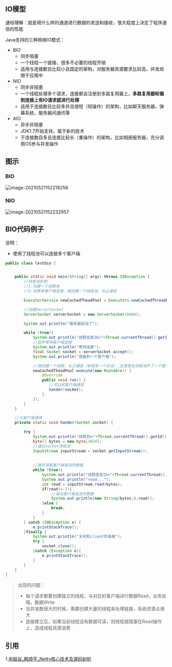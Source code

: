 ## IO模型

通俗理解：就是用什么样的通道进行数据的发送和接收，很大程度上决定了程序通信的性能

Java支持的三种网络IO模式：

* BIO
  * 同步阻塞
  * 一个线程一个链接，很多不必要的线程开销
  * 适用与连接数目比较小且固定的架构，对服务器资源要求比较高，并发局限于应用中
* NIO
  * 同步非阻塞
  * 一个线程处理多个请求，连接都会注册到多路复用器上，**多路复用器轮循到连接上有IO请求就进行处理**
  * 适用于连接数目比较多并且很短（轻操作）的架构，比如聊天服务器，弹幕系统，服务器间通讯等
* AIO
  * 异步非阻塞
  * JDK1.7开始支持，属于新的技术
  * 于连接数目多且连接比较长（重操作）的架构，比如相册服务器，充分调用OS参与并发操作

## 图示

### BIO

![image-20210521152218256](https://gitee.com/BothSavage/PicGo/raw/master//image/20210521152218.png)

### NIO

![image-20210521152232957](https://gitee.com/BothSavage/PicGo/raw/master//image/20210521152233.png)

## BIO代码例子

说明：

* 使用了线程池可以连接多个客户端

```java
public class testbio {


    public static void main(String[] args) throws IOException {
        //线程池机制
        //1.创建一个线程池
        //2.如果有客户端连接，就创建一个线程池，与之通信

        ExecutorService newCachedTheadPool = Executors.newCachedThreadPool();

        //创建ServerSocket
        ServerSocket serverSocket = new ServerSocket(6666);

        System.out.println("服务器启动了");

        while (true){
            System.out.println("线程信息ID="+Thread.currentThread().getId()+"  名字="+Thread.currentThread().getName());
            //监听等待客户端连接
            System.out.println("等待连接");
            final Socket socket = serverSocket.accept();
            System.out.println("连接到一个客户端");

            //就创建一个线程，与之通信（单独写一个办法）,这里是在线程池开了一个匿名线程
            newCachedTheadPool.execute(new Runnable() {
                @Override
                public void run() {
                   //可以和客户端通信
                   hander(socket); 
                }
            });
        }
    }

    //与客户端通信
    private static void hander(Socket socket) {

        try {
            System.out.println("线程ID="+Thread.currentThread().getId()+"  名字="+Thread.currentThread().getId());
            byte[] bytes = new byte[1024];
            //通过socket获取流
            InputStream inputStream = socket.getInputStream();
            
            
            //循环读取客户端发送的数据
            while (true){
                System.out.println("线程信息ID="+Thread.currentThread().getId()+"名字="+Thread.currentThread().getName());
                System.out.println("read...");
                int read = inputStream.read(bytes);
                if(read!=-1){
                    //输出客户端发送的数据
                    System.out.println(new String(bytes,0,read));
                }else {
                    break;
                }
            }
        } catch (IOException e) {
            e.printStackTrace();
        }finally {
            System.out.println("关闭和client的连接");
            try {
                socket.close();
            }catch (Exception e){
                e.printStackTrace();
            }
        }
    }
}

```

> 出现的问题：
>
> * 每个请求都要创建独立的线程，与对应的客户端进行数据Read，业务处理，数据Write
> * 当并发数很大的时候，需要创建大量的线程来处理链接，系统资源占用大
> * 连接建立后，如果当前线程没有数据可读，则线程就阻塞在Read操作上，造成线程资源浪费

## 引用

1.[尚硅谷_韩顺平_Netty核心技术及源码剖析](http://www.atguigu.com/)

